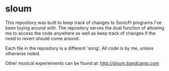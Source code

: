 # sloum
This repository was built to keep track of changes to SonicPi programs I've been toying around with.
The repository serves the dual function of allowing me to access the code anywhere as well as keep track of changes if the need to revert should come around.

Each file in the repository is a different 'song'.
All code is by me, unless otherwise noted.

Other musical experiements can be found at:
http://sloum.bandcamp.com
